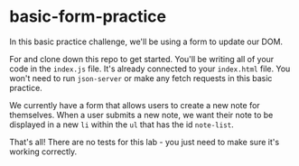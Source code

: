 # basic-form-practice

In this basic practice challenge, we'll be using a form to update our DOM.

For and clone down this repo to get started. You'll be writing all of your code in the `index.js` file. It's already connected to your `index.html` file. You won't need to run `json-server` or make any fetch requests in this basic practice.

We currently have a form that allows users to create a new note for themselves. When a user submits a new note, we want their note to be displayed in a new `li` within the `ul` that has the id `note-list`.

That's all! There are no tests for this lab - you just need to make sure it's working correctly.